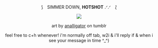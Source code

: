 <div align="center">

⟆ ⠀SIMMER DOWN, **HOTSHOT** .ᐟ.ᐟ ⠀⟅

![](https://i.imgur.com/4jLxJaa.png)

art by [analligator](https://www.tumblr.com/analligatorr/676908344693456896/happy-belated-birthday-sunshine) on tumblr


feel free to c+h whenever! i'm normally off tab, w2i &
i'll reply if & when i see your message in time ^_^)
